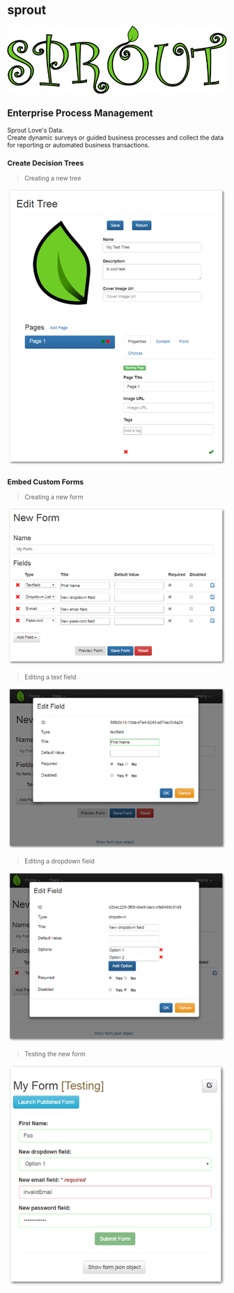# sprout

![Sprout](src/main/resources/public/modules/core/img/brand/sprout.png)

## Enterprise Process Management 

Sprout Love's Data.  
Create dynamic surveys or guided business processes and collect the data for reporting or automated business transactions.

### Create Decision Trees

> Creating a new tree 

![New Tree](screenshots/treeEdit.PNG) 

### Embed Custom Forms

> Creating a new form 

![New Tree](screenshots/formEdit.PNG) 

> Editing a text field

![New Tree](screenshots/textFieldEdit.PNG) 

> Editing a dropdown field

![New Tree](screenshots/dropdownFieldEdit.PNG) 

> Testing the new form

![New Tree](screenshots/formTest.PNG) 